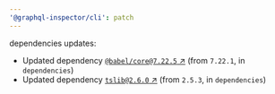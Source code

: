 ```yaml
---
'@graphql-inspector/cli': patch
---
```

dependencies updates:
  - Updated dependency [`@babel/core@7.22.5` ↗︎](https://www.npmjs.com/package/@babel/core/v/7.22.5)
    (from `7.22.1`, in `dependencies`)
  - Updated dependency [`tslib@2.6.0` ↗︎](https://www.npmjs.com/package/tslib/v/2.6.0) (from
    `2.5.3`, in `dependencies`)

